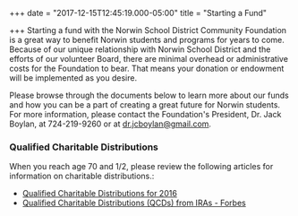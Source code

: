 +++
date = "2017-12-15T12:45:19.000-05:00"
title = "Starting a Fund"

+++
Starting a fund with the Norwin School District Community Foundation is a great way to benefit Norwin students and programs for years to come. Because of our unique relationship with Norwin School District and the efforts of our volunteer Board, there are minimal overhead or administrative costs for the Foundation to bear. That means your donation or endowment will be implemented as you desire.

Please browse through the documents below to learn more about our funds and how you can be a part of creating a great future for Norwin students. For more information, please contact the Foundation's President, Dr. Jack Boylan, at 724-219-9260 or at dr.jcboylan@gmail.com.

### Qualified Charitable Distributions

When you reach age 70 and 1/2, please review the following articles for information on charitable distributions.:

* [Qualified Charitable Distributions for 2016](http://financialducksinarow.com/10854/qualified-charitable-distributions-for-2016/)
* [Qualified Charitable Distributions (QCDs) from IRAs - Forbes](http://www.forbes.com/sites/davidmarotta/2016/04/28/qualified-charitable-distributions-qcds-from-iras/#292bf1911f06)